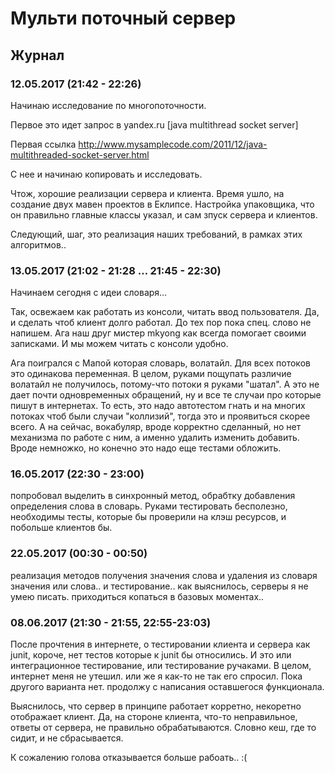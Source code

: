 # Мульти поточный сервер

## Журнал

### 12.05.2017 (21:42 - 22:26)

Начинаю исследование по многопоточности.

Первое это идет запрос в yandex.ru [java multithread socket server]

Первая ссылка http://www.mysamplecode.com/2011/12/java-multithreaded-socket-server.html

C нее и начинаю копировать и исследовать.

Чтож, хорошие реализации сервера и клиента.
Время ушло, на создание двух мавен проектов в Еклипсе.
Настройка упаковщика, что он правильно главные классы указал, и сам зпуск сервера и клиентов.

Следующий, шаг, это реализация наших требований, в рамках этих алгоритмов..

### 13.05.2017 (21:02 - 21:28 … 21:45 - 22:30)

Начинаем сегодня с идеи словаря…

Так, освежаем как работать из консоли, читать ввод пользователя.
Да, и сделать чтоб клиент долго работал.
До тех пор пока спец. слово не напишем.
Ага наш друг мистер mkyong как всегда помогает своими записками. И мы можем читать с консоли удобно.

Ага поигрался с Мапой которая словарь, волатайл. Для всех потоков это одинакова переменная.
В целом, руками пощупать различие волатайл не получилось, потому-что потоки я руками "шатал".
А это не дает почти одновременных обращений, ну и все те случаи про которые пишут в интернетах.
То есть, это надо автотестом гнать и на многих потоках чтоб были случаи "коллизий", тогда это и проявиться скорее всего.
А на сейчас, вокабуляр, вроде корректно сделанный, но нет механизма по работе с ним, а именно
удалить изменить добавить.
Вроде немножко, но конечно это надо еще тестами обложить.

### 16.05.2017 (22:30 - 23:00)

попробовал выделить в синхронный метод, обрабтку добавления определения слова в словарь.
Руками тестировать бесполезно, необходимы тесты, которые бы проверили на клэш ресурсов, и побольше клиентов бы.

### 22.05.2017 (00:30 - 00:50)

реализация методов получения значения слова и удаления из словаря значения или слова..
и тестирование.. как выяснилось, серверы я не умею писать. приходиться копаться в базовых моментах..

### 08.06.2017 (21:30 - 21:55, 22:55-23:03)
После прочтения в интернете, о тестировании клиента и сервера как junit, короче, нет тестов которые к junit  бы относились. 
И это или интеграционное тестирование, или тестирование ручаками. В целом, интернет меня не утешил. или же я как-то не так его спросил.
Пока другого варианта нет. продолжу с написания оставшегося функционала.

Выяснилось, что сервер в принципе работает корретно, некоретно отображает клиент.
Да, на стороне клиента, что-то неправильное, ответы от сервера, не правильно обрабатываются.
Словно кеш, где то сидит, и не сбрасывается.

К сожалению голова отказывается больше рабоать.. :(